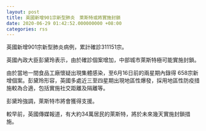 ```yaml
---
layout: post
title: 英國新增901宗新型肺炎　萊斯特或將實施封鎖
date: 2020-06-29 01:42:52.000000000 +08:00
categories: rss
---
```


英國新增901宗新型肺炎病例，累計確診311151宗。

英國內政大臣彭黛玲表示，由於確診個案增加，中部城市萊斯特極可能實施封鎖。

由於當地一間食品工廠懷疑出現集體感染，至6月16日前的兩星期內錄得  658宗新增個案。彭黛玲形容，英國多處近三至四星期出現地區性爆發，採用地區性防疫措施較為合適，包括實施社交距離及隔離等。

彭黛玲強調，萊斯特市將會獲得支援。

較早前，英國傳媒報道，有大約34萬居民的萊斯特，將於未來幾天實施封鎖措施。
